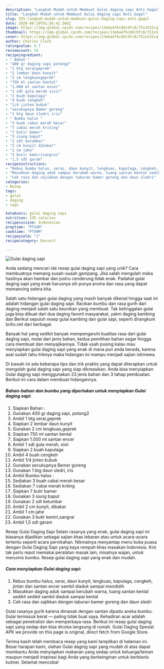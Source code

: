 ```yaml
---
description: "Langkah Mudah untuk Membuat Gulai daging sapi Anti Gagal"
title: "Langkah Mudah untuk Membuat Gulai daging sapi Anti Gagal"
slug: 555-langkah-mudah-untuk-membuat-gulai-daging-sapi-anti-gagal
date: 2020-08-29T01:58:42.566Z
image: https://img-global.cpcdn.com/recipes/13e6a4f6c8dc9fc8/751x532cq70/gulai-daging-sapi-foto-resep-utama.jpg
thumbnail: https://img-global.cpcdn.com/recipes/13e6a4f6c8dc9fc8/751x532cq70/gulai-daging-sapi-foto-resep-utama.jpg
cover: https://img-global.cpcdn.com/recipes/13e6a4f6c8dc9fc8/751x532cq70/gulai-daging-sapi-foto-resep-utama.jpg
author: Charles Clark
ratingvalue: 4.7
reviewcount: 14
recipeingredient:
- " Bahan "
- "400 gr daging sapi potong2"
- "1 btg seraigeprek"
- "2 lembar daun kunyit"
- "2 cm lengkuasgeprek"
- "750 ml santan kental"
- "1.000 ml santan encer"
- "1 sdt gula merah sisir"
- "2 buah kapulaga"
- "4 buah cengkeh"
- "1/4 jinten bubuk"
- "secukupnya Bamer goreng"
- "1 btg daun sledri iris"
- " Bumbu halus "
- "3 buah cabai merah besar"
- "7 cabai merah kriting"
- "7 butir bamer"
- "3 siung baput"
- "2 sdt ketumbar"
- "2 cm kunyit dibakar"
- "1 cm jahe"
- "3 butir kemirisangrai"
- "1,5 sdt garam"
recipeinstructions:
- "Rebus bumbu halus, serai, daun kunyit, lengkuas, kapulaga, cengkeh, jintan dan santan encer sambil diaduk sampai mendidih"
- "Masukkan daging aduk sampai berubah warna, tuang santan kental sedikit sedikit sambil diaduk sampai kental"
- "Cek rasa dan sajikkan dengan taburan bamer goreng dan daun sledri"
categories:
- Resep
tags:
- gulai
- daging
- sapi

katakunci: gulai daging sapi 
nutrition: 235 calories
recipecuisine: Indonesian
preptime: "PT16M"
cooktime: "PT49M"
recipeyield: "1"
recipecategory: Dessert

---
```



![Gulai daging sapi](https://img-global.cpcdn.com/recipes/13e6a4f6c8dc9fc8/751x532cq70/gulai-daging-sapi-foto-resep-utama.jpg)

Anda sedang mencari ide resep gulai daging sapi yang unik? Cara membuatnya memang susah-susah gampang. Jika salah mengolah maka hasilnya akan hambar dan justru cenderung tidak enak. Padahal gulai daging sapi yang enak harusnya sih punya aroma dan rasa yang dapat memancing selera kita.

Salah satu hidangan gulai daging yang masih banyak dikenal hingga saat ini adalah hidangan gulai daging sapi. Racikan bumbu dan rasa gurih dari daging menjadi salah satu keunikan yang membuat. Tak ketinggalan gulai juga bisa dibuat dari dua daging favorit masyarakat, yakni daging kambing dan Berikut sepuluh resep gulai kambing dan gulai sapi, seperti dirangkum brilio.net dari berbagai.

Banyak hal yang sedikit banyak mempengaruhi kualitas rasa dari gulai daging sapi, mulai dari jenis bahan, kedua pemilihan bahan segar hingga cara membuat dan menyajikannya. Tidak usah pusing kalau mau menyiapkan gulai daging sapi yang enak di mana pun anda berada, karena asal sudah tahu triknya maka hidangan ini mampu menjadi sajian istimewa.


Di bawah ini ada beberapa tips dan trik praktis yang dapat diterapkan untuk mengolah gulai daging sapi yang siap dikreasikan. Anda bisa menyiapkan Gulai daging sapi menggunakan 23 jenis bahan dan 3 tahap pembuatan. Berikut ini cara dalam membuat hidangannya.

<!--inarticleads1-->

##### Bahan-bahan dan bumbu yang diperlukan untuk menyiapkan Gulai daging sapi:

1. Siapkan  Bahan :
1. Gunakan 400 gr daging sapi, potong2
1. Ambil 1 btg serai,geprek
1. Siapkan 2 lembar daun kunyit
1. Gunakan 2 cm lengkuas,geprek
1. Siapkan 750 ml santan kental
1. Siapkan 1.000 ml santan encer
1. Ambil 1 sdt gula merah, sisir
1. Siapkan 2 buah kapulaga
1. Ambil 4 buah cengkeh
1. Ambil 1/4 jinten bubuk
1. Gunakan secukupnya Bamer goreng
1. Gunakan 1 btg daun sledri, iris
1. Ambil  Bumbu halus :
1. Sediakan 3 buah cabai merah besar
1. Sediakan 7 cabai merah kriting
1. Siapkan 7 butir bamer
1. Gunakan 3 siung baput
1. Gunakan 2 sdt ketumbar
1. Ambil 2 cm kunyit, dibakar
1. Ambil 1 cm jahe
1. Gunakan 3 butir kemiri,sangrai
1. Ambil 1,5 sdt garam


Resep Gulai Daging Sapi Selain rasanya yang enak, gulai daging sapi ini biasanya dijadikan sebagai sajian khas lebaran atau untuk acara-acara tertentu seperti acara pernikahan. Nikmatnya menyantap menu buka puasa dengan Gulai Daging Sapi yang kaya rempah khas masakan Indonesia. Kini tak perlu repot memakai peralatan masak lain, misalnya wajan, untuk menumis bumbu. Resep gulai daging sapi yang enak dan mudah. 

<!--inarticleads2-->

##### Cara menyiapkan Gulai daging sapi:

1. Rebus bumbu halus, serai, daun kunyit, lengkuas, kapulaga, cengkeh, jintan dan santan encer sambil diaduk sampai mendidih
1. Masukkan daging aduk sampai berubah warna, tuang santan kental sedikit sedikit sambil diaduk sampai kental
1. Cek rasa dan sajikkan dengan taburan bamer goreng dan daun sledri


Gulai rasanya gurih karena dimasak dengan santan dipadu aneka bumbu. Gulai termasuk berat — paling tidak buat saya. Kehadiran acar adalah sebagai penetralisir dan memperkaya rasa. Berikut ini resep gulai daging sapi yang sedap dan bisa dicoba langsung di rumah. Gulai Daging Spesial APK we provide on this page is original, direct fetch from Google Store. 

Terima kasih telah membaca resep yang kami tampilkan di halaman ini. Besar harapan kami, olahan Gulai daging sapi yang mudah di atas dapat membantu Anda menyiapkan makanan yang sedap untuk keluarga/teman maupun menjadi inspirasi bagi Anda yang berkeinginan untuk berbisnis kuliner. Selamat mencoba!
